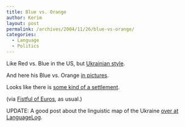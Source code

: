 ```yaml
---
title: Blue vs. Orange
author: Kerim
layout: post
permalink: /archives/2004/11/26/blue-vs-orange/
categories:
  - Language
  - Politics
---
```

Like Red vs. Blue in the US, but <a href="http://www.scsuscholars.com/2004_11_01_scsu-scholars_archive.html#110149762525685460" onclick="_gaq.push(['_trackEvent', 'outbound-article', 'http://www.scsuscholars.com/2004_11_01_scsu-scholars_archive.html#110149762525685460', 'Ukrainian style']);" >Ukrainian style</a>.

And here his Blue vs. Orange <a href="http://www.crocodile.org/UA-Election-2004/" onclick="_gaq.push(['_trackEvent', 'outbound-article', 'http://www.crocodile.org/UA-Election-2004/', 'in pictures']);" >in pictures</a>.

Looks like there is <a href="http://www.postmodernclog.com/archives/cat_ukraine.html#000746" onclick="_gaq.push(['_trackEvent', 'outbound-article', 'http://www.postmodernclog.com/archives/cat_ukraine.html#000746', 'some kind of a settlement']);" >some kind of a settlement</a>.

(via <a href="http://fistfulofeuros.net/archives/000986.php" onclick="_gaq.push(['_trackEvent', 'outbound-article', 'http://fistfulofeuros.net/archives/000986.php', 'Fistful of Euros']);" >Fistful of Euros</a>, as usual.)

UPDATE: A good post about the linguistic map of the Ukraine <a href="http://itre.cis.upenn.edu/~myl/languagelog/archives/001675.html" onclick="_gaq.push(['_trackEvent', 'outbound-article', 'http://itre.cis.upenn.edu/~myl/languagelog/archives/001675.html', 'over at LanguageLog']);" >over at LanguageLog</a>.

